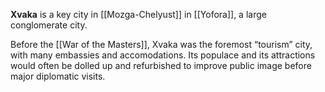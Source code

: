 **Xvaka** is a key city in [[Mozga-Chelyust]] in [[Yofora]], a large conglomerate city. 

Before the [[War of the Masters]], Xvaka was the foremost “tourism” city, with many embassies and accomodations. Its populace and its attractions would often be dolled up and refurbished to improve public image before major diplomatic visits.